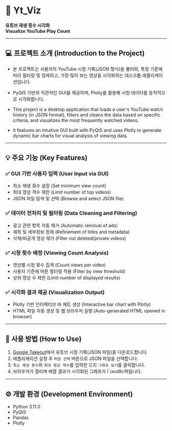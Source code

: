 # 🎥 Yt_Viz  
**유튜브 재생 횟수 시각화**  
**Visualize YouTube Play Count**

---

## 💻 프로젝트 소개 (Introduction to the Project)

- 본 프로젝트는 사용자의 YouTube 시청 기록(JSON 형식)을 불러와, 특정 기준에 따라 필터링 및 정제하고, 가장 많이 보는 영상을 시각화하는 데스크톱 애플리케이션입니다.  
- PyQt5 기반의 직관적인 GUI를 제공하며, Plotly를 활용해 시청 데이터를 동적적으로 시각화합니다.

- This project is a desktop application that loads a user's YouTube watch history (in JSON format), filters and cleans the data based on specific criteria, and visualizes the most frequently watched videos.  
- It features an intuitive GUI built with PyQt5 and uses Plotly to generate dynamic bar charts for visual analysis of viewing data.

---

## 💡 주요 기능 (Key Features)

### ✅ GUI 기반 사용자 입력 (User Input via GUI)
- 최소 재생 횟수 설정 (Set minimum view count)  
- 최대 영상 객수 제한 (Limit number of top videos)  
- JSON 파일 탐색 및 선택 (Browse and select JSON file)

### ✅ 데이터 전처리 및 필터링 (Data Cleaning and Filtering)
- 광고 관련 항목 자동 제거 (Automatic removal of ads)  
- 제목 및 세부정보 정제 (Refinement of titles and metadata)  
- 삭제/비공개 영상 제거 (Filter out deleted/private videos)

### ✅ 시청 횟수 배정 (Viewing Count Analysis)
- 영상별 시청 횟수 집계 (Count views per video)  
- 사용자 기준에 따른 필터링 적용 (Filter by view threshold)  
- 상위 영상 수 제한 (Limit number of displayed results)

### ✅ 시각화 결과 제공 (Visualization Output)
- Plotly 기반 인터랙티브 바 체트 생성 (Interactive bar chart with Plotly)  
- HTML 파일 자동 생성 및 웹 브라우저 실행 (Auto-generated HTML opened in browser)

---

## 📂 사용 방법 (How to Use)
1. [Google Takeout](https://takeout.google.com/)에서 유튜브 시청 기록(JSON 파일)을 다운로드합니다.  
2. 애플리케이션 실행 후 `파일 선택` 버튼으로 JSON 파일을 선택합니다.  
3. `최소 재생 횟수`와 `최대 영상 객수`를 입력한 드지 `그래프 보기`를 클릭합니다.  
4. 브라우저가 열리며 배열 결과가 시각화된 그래프가 Í \xcd9c력됩니다.

---

## ⚙️ 개발 환경 (Development Environment)
- Python 3.11.0  
- PyQt5  
- Pandas  
- Plotly

